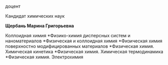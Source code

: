 доцент

Кандидат химических наук

**Щербань Марина Григорьевна**

Коллоидная химия
	*Физико-химия дисперсных систем и наноматериалов
	*Физическая и коллоидная химия
	*Физическая химия поверхностно модифицированных материалов
	*Физическая химия. Химическая кинетика
	*Физическая химия. Химическая термодинамика
	*Физическая химия. Электрохимия